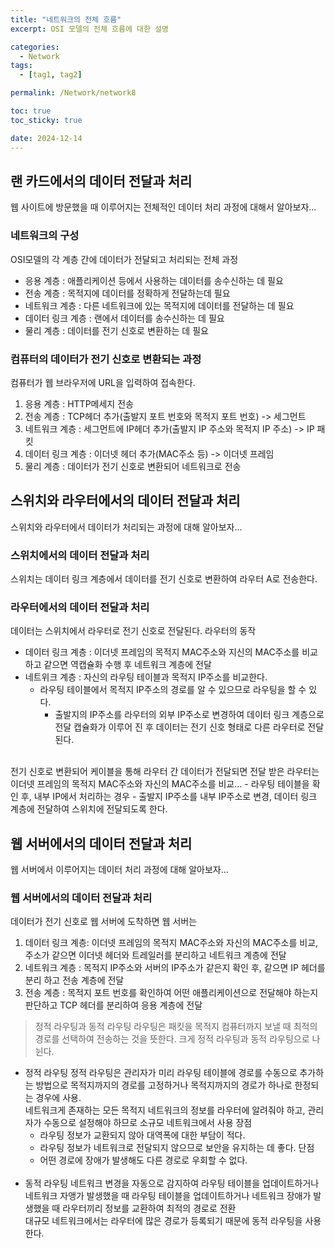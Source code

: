```yaml
---
title: "네트워크의 전체 흐름"
excerpt: OSI 모델의 전체 흐름에 대한 설명

categories:
  - Network
tags:
  - [tag1, tag2]

permalink: /Network/network8

toc: true
toc_sticky: true

date: 2024-12-14
---
```


## 랜 카드에서의 데이터 전달과 처리
웹 사이트에 방문했을 때 이루어지는 전체적인 데이터 처리 과정에 대해서 알아보자...

### 네트워크의 구성
OSI모델의 각 계층 간에 데이터가 전달되고 처리되는 전체 과정
- 응용 계층 : 애플리케이션 등에서 사용하는 데이터를 송수신하는 데 필요
- 전송 계층 : 목적지에 데이터를 정확하게 전달하는데 필요
- 네트워크 계층 : 다른 네트워크에 있는 목적지에 데이터를 전달하는 데 필요
- 데이터 링크 계층 : 랜에서 데이터를 송수신하는 데 필요
- 물리 계층 : 데이터를 전기 신호로 변환하는 데 필요

### 컴퓨터의 데이터가 전기 신호로 변환되는 과정
컴퓨터가 웹 브라우저에 URL을 입력하여 접속한다.
1. 응용 계층 : HTTP메세지 전송
2. 전송 계층 : TCP헤더 추가(출발지 포트 번호와 목적지 포트 번호) -> 세그먼트
3. 네트워크 계층 : 세그먼트에 IP헤더 추가(출발지 IP 주소와 목적지 IP 주소) -> IP 패킷
4. 데이터 링크 계층 : 이더넷 헤더 추가(MAC주소 등) -> 이더넷 프레임
5. 물리 계층 : 데이터가 전기 신호로 변환되어 네트워크로 전송

## 스위치와 라우터에서의 데이터 전달과 처리
스위치와 라우터에서 데이터가 처리되는 과정에 대해 알아보자...

### 스위치에서의 데이터 전달과 처리
스위치는 데이터 링크 계층에서 데이터를 전기 신호로 변환하여 라우터 A로 전송한다.
### 라우터에서의 데이터 전달과 처리
데이터는 스위치에서 라우터로 전기 신호로 전달된다.
라우터의 동작
- 데이터 링크 계층 : 이더넷 프레임의 목적지 MAC주소와 지신의 MAC주소를 비교하고 같으면 역캡슐화 수행 후 네트워크 계층에 전달
- 네트위크 계층 : 자신의 라우팅 테이블과 목적지 IP주소를 비교한다.
  - 라우팅 테이블에서 목적지 IP주소의 경로를 알 수 있으므로 라우팅을 할 수 있다.
    - 출발지의 IP주소를 라우터의 외부 IP주소로 변경하여 데이터 링크 계층으로 전달
캡슐화가 이루어 진 후 데이터는 전기 신호 형태로 다른 라우터로 전달된다.
<br/>
전기 신호로 변환되어 케이블을 통해 라우터 간 데이터가 전달되면 전달 받은 라우터는 이더넷 프레임의 목적지 MAC주소와 자신의 MAC주소를 비교...
- 라우팅 테이블을 확인 후, 내부 IP에서 처리하는 경우
  - 출발지 IP주소를 내부 IP주소로 변경, 데이터 링크 계층에 전달하여 스위치에 전달되도록 한다.
<br/>

## 웹 서버에서의 데이터 전달과 처리
웹 서버에서 이루어지는 데이터 처리 과정에 대해 알아보자...
### 웹 서버에서의 데이터 전달과 처리
데이터가 전기 신호로 웹 서버에 도착하면 웹 서버는 
1. 데이터 링크 계층: 이더넷 프레임의 목적지 MAC주소와 자신의 MAC주소를 비교, 주소가 같으면 이더넷 헤더와 트레일러를 분리하고 네트워크 계층에 전달
2. 네트워크 계층 : 목적지 IP주소와 서버의 IP주소가 같은지 확인 후, 같으면 IP 헤더를 분리 하고 전송 계층에 전달
3. 전송 계층 : 목적지 포트 번호를 확인하여 어떤 애플리케이션으로 전달해야 하는지 판단하고 TCP 헤더를 분리하여 응용 계층에 전달

> 정적 라우팅과 동적 라우팅
라우팅은 패킷을 목적지 컴퓨터까지 보낼 때 최적의 경로를 선택하여 전송하는 것을 뜻한다. 크게 정적 라우팅과 동적 라우팅으로 나뉜다.
- 정적 라우팅
정적 라우팅은 관리자가 미리 라우팅 테이블에 경로를 수동으로 추가하는 방법으로 목적지까지의 경로를 고정하거나 목적지까지의 경로가 하나로 한정되는 경우에 사용.<br/>
네트워크게 존재하는 모든 목적지 네트워크의 정보를 라우터에 알려줘야 하고, 관리자가 수동으로 설정해야 하므로 소규모 네트워크에서 사용
  장점
  - 라우팅 정보가 교환되지 않아 대역폭에 대한 부담이 적다.
  - 라우팅 정보가 네트워크로 전달되지 않으므로 보안을 유지하는 데 좋다.
  단점
  - 어떤 경로에 장애가 발생해도 다른 경로로 우회할 수 없다.   
  <br/>
- 동적 라우팅
네트워크 변경을 자동으로 감지하여 라우팅 테이블을 업데이트하거나 네트워크 자앵가 발생했을 때 라우팅 테이블을 업데이트하거나 네트워크 장애가 발생했을 때 라우터끼리 정보를 교환하여 최적의 경로로 전환<br/>
대규모 네트워크에서는 라우터에 많은 경로가 등록되기 때문에 동적 라우팅을 사용한다.






